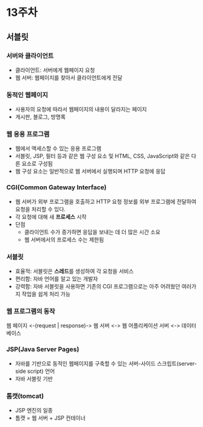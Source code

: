 # 13주차

## 서블릿

### 서버와 클라이언트

- 클라이언트: 서버에게 웹페이지 요청
- 웹 서버: 웹페이지를 찾아서 클라이언트에게 전달

### 동적인 웹페이지

- 사용자의 요청에 따라서 웹페이지의 내용이 달라지는 페이지
- 게시판, 블로그, 방명록

### 웹 응용 프로그램

- 웹에서 액세스할 수 있는 응용 프로그램
- 서블릿, JSP, 필터 등과 같은 웹 구성 요소 및 HTML, CSS, JavaScript와 같은 다른 요소로 구성됨
- 웹 구성 요소는 일반적으로 웹 서버에서 실행되며 HTTP 요청에 응답

### CGI(Common Gateway Interface)

- 웹 서버가 외부 프로그램을 호출하고 HTTP 요청 정보를 외부 프로그램에 전달하여 요청을 처리할 수 있다.
- 각 요청에 대해 새 **프로세스** 시작
- 단점
    - 클라이언트 수가 증가하면 응답을 보내는 데 더 많은 시간 소요
    - 웹 서버에서의 프로세스 수는 제한됨

### 서블릿

- 효율적: 서블릿은 **스레드**를 생성하여 각 요청을 서비스
- 편리함: 자바 언어를 알고 있는 개발자
- 강력함: 자바 서블릿을 사용하면 기존의 CGI 프로그램으로는 아주 어려웠던 여러가지 작업을 쉽게 처리 가능

### 웹 프로그램의 동작

웹 페이지 <-(request | response)-> 웹 서버 <-> 웹 어플리케이션 서버 <-> 데이터 베이스

### JSP(Java Server Pages)

- 자바를 기반으로 동적인 웹페이지를 구축할 수 있는 서버-사이드 스크립트(server-side script) 언어
- 자바 서블릿 기반

### 톰캣(tomcat)

- JSP 엔진의 일종
- 톰캣 = 웹 서버 + JSP 컨테이너
